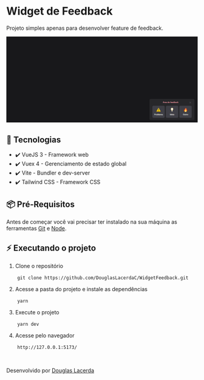 # Widget de Feedback
Projeto simples apenas para desenvolver feature de feedback.

![Screenshot](./src/assets/imgs/preview.png)

## 🚀 Tecnologias
- ✔️ VueJS 3 - Framework web
- ✔️ Vuex 4 - Gerenciamento de estado global
- ✔️ Vite - Bundler e dev-server
- ✔️ Tailwind CSS - Framework CSS

## 📦️ Pré-Requisitos
Antes de começar você vai precisar ter instalado na sua máquina as ferramentas [Git](https://git-scm.com/) e [Node](https://nodejs.org/en/download/).

## ⚡ Executando o projeto
1. Clone o repositório
```
    git clone https://github.com/DouglasLacerdaC/WidgetFeedback.git
```
2. Acesse a pasta do projeto e instale as dependências
```
    yarn
```
3. Execute o projeto
```
    yarn dev
```
4. Acesse pelo navegador
```
    http://127.0.0.1:5173/
```

<br />

Desenvolvido por [Douglas Lacerda](https://www.linkedin.com/in/douglas-lacerda-da-conceicao/)